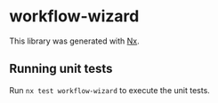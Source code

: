 # workflow-wizard

This library was generated with [Nx](https://nx.dev).

## Running unit tests

Run `nx test workflow-wizard` to execute the unit tests.
